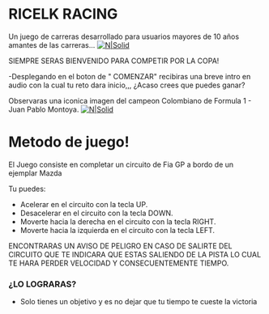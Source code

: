 # RICELK RACING
Un juego de carreras desarrollado para usuarios mayores de 10 años amantes de las carreras...
[![N|Solid](https://i.ibb.co/sq38Lzk/lafoto1.png)](https://nodesource.com/products/nsolid)



SIEMPRE SERAS BIENVENIDO PARA COMPETIR POR LA COPA!


  -Desplegando en el boton de " COMENZAR" recibiras una breve intro en audio con la cual tu reto dara inicio,,, ¿Acaso crees que puedes ganar?
  
  Observaras una iconica imagen del campeon Colombiano de Formula 1 - 
  Juan Pablo Montoya.
  [![N|Solid](https://i.ibb.co/QJtgQBY/lafoto2.png)](https://nodesource.com/products/nsolid)

# Metodo de juego!
El Juego consiste en completar un circuito de Fia GP a bordo de un ejemplar Mazda

Tu puedes:
  - Acelerar en el circuito con la tecla UP.
  - Desacelerar en el circuito con la tecla DOWN.
  - Moverte hacia la derecha en el circuito con la tecla RIGHT.
  - Moverte hacia la izquierda en el circuito con la tecla LEFT.

ENCONTRARAS UN AVISO DE PELIGRO EN CASO DE SALIRTE DEL CIRCUITO QUE TE INDICARA QUE ESTAS SALIENDO DE LA PISTA LO CUAL TE HARA PERDER VELOCIDAD Y CONSECUENTEMENTE TIEMPO.


### ¿LO LOGRARAS?



* Solo tienes un objetivo y es no dejar que tu tiempo te cueste la victoria

